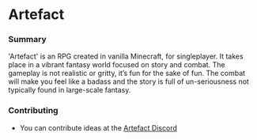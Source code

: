 Artefact
========

### Summary
'Artefact' is an RPG created in vanilla Minecraft, for singleplayer. It takes place in a vibrant fantasy world focused on story and combat. The gameplay is not realistic or gritty, it’s fun for the sake of fun. The combat will make you feel like a badass and the story is full of un-seriousness not typically found in large-scale fantasy.

### Contributing
- You can contribute ideas at the [Artefact Discord](https://discord.io/artefact)
